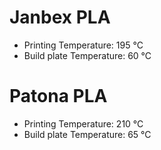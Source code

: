 # Janbex PLA

* Printing Temperature: 195 °C
* Build plate Temperature: 60 °C

# Patona PLA

* Printing Temperature: 210 °C
* Build plate Temperature: 65 °C
